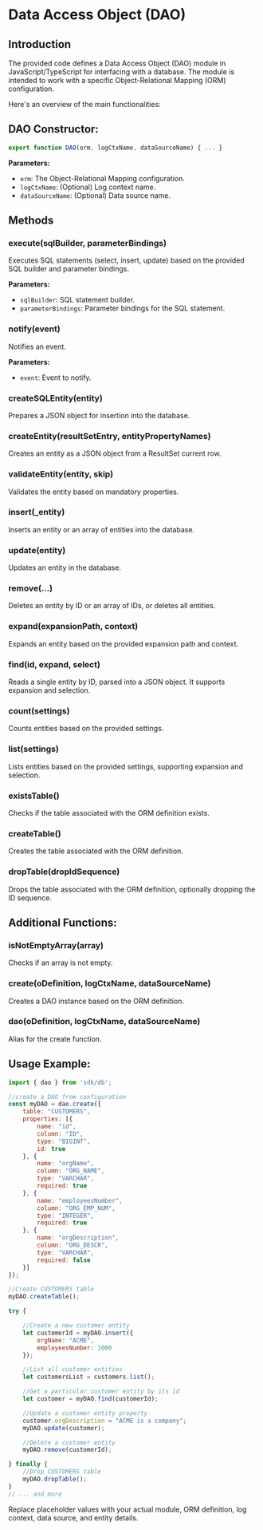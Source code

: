 # Data Access Object (DAO)

## Introduction

The provided code defines a Data Access Object (DAO) module in JavaScript/TypeScript for interfacing with a database. The module is intended to work with a specific Object-Relational Mapping (ORM) configuration.

Here's an overview of the main functionalities:

## DAO Constructor:

```javascript
export function DAO(orm, logCtxName, dataSourceName) { ... }
```

**Parameters:**

* `orm`: The Object-Relational Mapping configuration.
* `logCtxName`: (Optional) Log context name.
* `dataSourceName`: (Optional) Data source name.

## Methods

### execute(sqlBuilder, parameterBindings)

Executes SQL statements (select, insert, update) based on the provided SQL builder and parameter bindings.

**Parameters:**

* `sqlBuilder`: SQL statement builder.
* `parameterBindings`: Parameter bindings for the SQL statement.

### notify(event)

Notifies an event.

**Parameters:**

* `event`: Event to notify.

### createSQLEntity(entity)

Prepares a JSON object for insertion into the database.

### createEntity(resultSetEntry, entityPropertyNames)

Creates an entity as a JSON object from a ResultSet current row.

### validateEntity(entity, skip)

Validates the entity based on mandatory properties.

### insert(_entity)

Inserts an entity or an array of entities into the database.

### update(entity)

Updates an entity in the database.

### remove(...)

Deletes an entity by ID or an array of IDs, or deletes all entities.

### expand(expansionPath, context)

Expands an entity based on the provided expansion path and context.

### find(id, expand, select)

Reads a single entity by ID, parsed into a JSON object. It supports expansion and selection.

### count(settings)

Counts entities based on the provided settings.

### list(settings)

Lists entities based on the provided settings, supporting expansion and selection.

### existsTable()

Checks if the table associated with the ORM definition exists.

### createTable()

Creates the table associated with the ORM definition.

### dropTable(dropIdSequence)

Drops the table associated with the ORM definition, optionally dropping the ID sequence.

## Additional Functions:

### isNotEmptyArray(array)

Checks if an array is not empty.

### create(oDefinition, logCtxName, dataSourceName)

Creates a DAO instance based on the ORM definition.

### dao(oDefinition, logCtxName, dataSourceName)

Alias for the create function.

## Usage Example:

```javascript
import { dao } from 'sdk/db';

//create a DAO from configuration
const myDAO = dao.create({
    table: "CUSTOMERS",
    properties: [{
        name: "id",
        column: "ID",
        type: "BIGINT",
        id: true
    }, {
        name: "orgName",
        column: "ORG_NAME",
        type: "VARCHAR",
        required: true
    }, {
        name: "employeesNumber",
        column: "ORG_EMP_NUM",
        type: "INTEGER",
        required: true
    }, {
        name: "orgDescription",
        column: "ORG_DESCR",
        type: "VARCHAR",
        required: false
    }]
});

//Create CUSTOMERS table
myDAO.createTable();

try {

    //Create a new customer entity
    let customerId = myDAO.insert({
        orgName: "ACME",
        employeesNumber: 1000
    });

    //List all customer entities
    let customersList = customers.list();

    //Get a particular customer entity by its id
    let customer = myDAO.find(customerId);

    //Update a customer entity property
    customer.orgDescription = "ACME is a company";
    myDAO.update(customer);

    //Delete a customer entity
    myDAO.remove(customerId);

} finally {
    //Drop CUSTOMERS table
    myDAO.dropTable();
}
// ... and more
```

Replace placeholder values with your actual module, ORM definition, log context, data source, and entity details.
